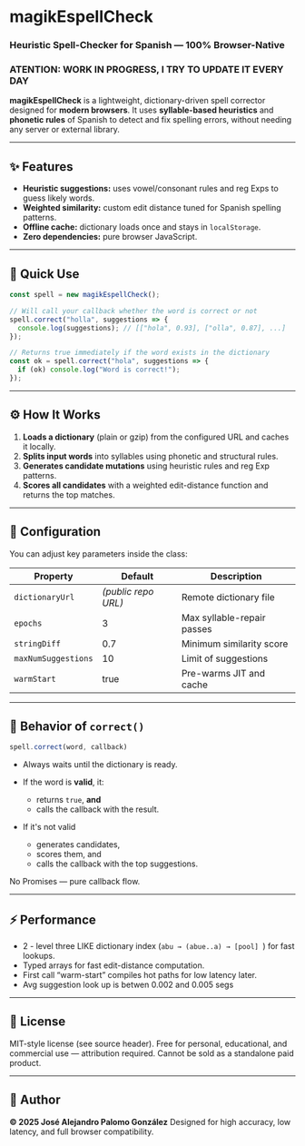 

# magikEspellCheck

### Heuristic Spell-Checker for Spanish — 100% Browser-Native

### ATENTION: WORK IN PROGRESS, I TRY TO UPDATE IT EVERY DAY


**magikEspellCheck** is a lightweight, dictionary-driven spell corrector designed for **modern browsers**.
It uses **syllable-based heuristics** and **phonetic rules** of Spanish to detect and fix spelling errors, without needing any server or external library.

---

## ✨ Features

* **Heuristic suggestions:** uses vowel/consonant rules and reg Exps to guess likely words.
* **Weighted similarity:** custom edit distance tuned for Spanish spelling patterns.
* **Offline cache:** dictionary loads once and stays in `localStorage`.
* **Zero dependencies:** pure browser JavaScript.

---

## 🚀 Quick Use

```js
const spell = new magikEspellCheck();

// Will call your callback whether the word is correct or not
spell.correct("holla", suggestions => {
  console.log(suggestions); // [["hola", 0.93], ["olla", 0.87], ...]
});

// Returns true immediately if the word exists in the dictionary
const ok = spell.correct("hola", suggestions => {
  if (ok) console.log("Word is correct!");
});
```

---

## ⚙️ How It Works

1. **Loads a dictionary** (plain or  gzip) from the configured URL and caches it locally.
2. **Splits input words** into syllables using phonetic and structural rules.
3. **Generates candidate mutations** using heuristic rules and reg Exp patterns.
4. **Scores all candidates** with a weighted edit-distance function and returns the top matches.

---

## 🔧 Configuration

You can adjust key parameters inside the class:

| Property            | Default             | Description                |
| ------------------- | ------------------- | -------------------------- |
| `dictionaryUrl`     | *(public repo URL)* | Remote dictionary file     |
| `epochs`            | 3                   | Max syllable-repair passes |
| `stringDiff`        | 0.7                 | Minimum similarity score   |
| `maxNumSuggestions` | 10                  | Limit of suggestions       |
| `warmStart`         | true                | Pre-warms JIT and cache    |

---

## 🧠 Behavior of `correct()`

```js
spell.correct(word, callback)
```

* Always waits until the dictionary is ready.
* If the word is **valid**, it:

  * returns `true`, **and**
  * calls the callback with the result.

* If it's not valid
  
  * generates candidates,
  * scores them, and
  * calls the callback with the top suggestions.

No Promises — pure callback flow.

---

## ⚡ Performance

* 2 - level three LIKE dictionary index (`abu → (abue..a) → [pool] `) for fast lookups.
* Typed arrays for fast edit-distance computation.
* First call “warm-start” compiles hot paths for low latency later.
* Avg suggestion look up is betwen 0.002 and 0.005 segs

---

## 🧱 License

MIT-style license (see source header).
Free for personal, educational, and commercial use — attribution required.
Cannot be sold as a standalone paid product.

---

## 🧩 Author

**© 2025 José Alejandro Palomo González**
Designed for high accuracy, low latency, and full browser compatibility.


